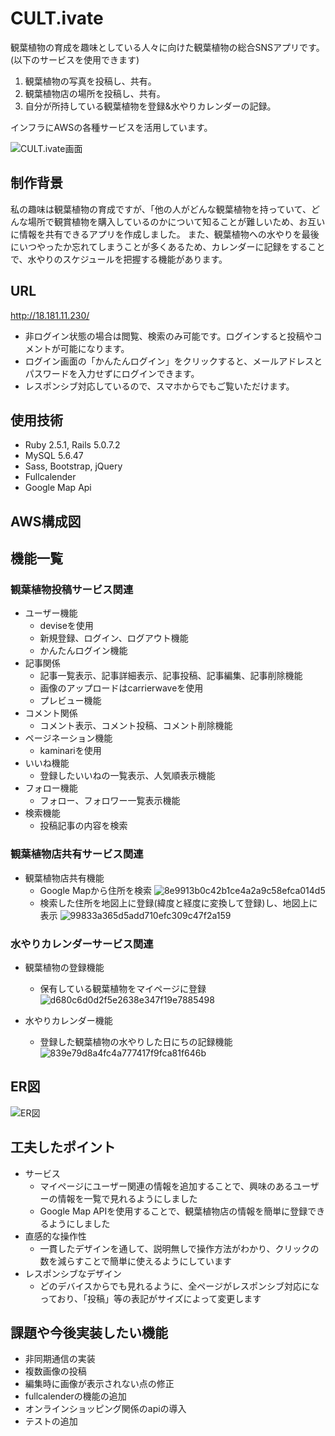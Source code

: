# CULT.ivate
観葉植物の育成を趣味としている人々に向けた観葉植物の総合SNSアプリです。
(以下のサービスを使用できます)
1. 観葉植物の写真を投稿し、共有。<br>
2. 観葉植物店の場所を投稿し、共有。<br>
3. 自分が所持している観葉植物を登録&水やりカレンダーの記録。<br>

インフラにAWSの各種サービスを活用しています。<br>
<!-- 開発環境と本番環境にDocker、インフラにAWSの各種サービスを活用しています。<br> -->
<!-- また、CircleCIを用いてCI/CDパイプラインを実現しています。 -->
![CULT.ivate画面](https://user-images.githubusercontent.com/64722228/84588844-943a4c80-ae65-11ea-9d38-39bb6235850f.png)

## 制作背景
私の趣味は観葉植物の育成ですが、「他の人がどんな観葉植物を持っていて、どんな場所で観賞植物を購入しているのかについて知ることが難しいため、お互いに情報を共有できるアプリを作成しました。
また、観葉植物への水やりを最後にいつやったか忘れてしまうことが多くあるため、カレンダーに記録をすることで、水やりのスケジュールを把握する機能があります。

## URL
http://18.181.11.230/<br>
- 非ログイン状態の場合は閲覧、検索のみ可能です。ログインすると投稿やコメントが可能になります。<br>
- ログイン画面の「かんたんログイン」をクリックすると、メールアドレスとパスワードを入力せずにログインできます。<br>
- レスポンシブ対応しているので、スマホからでもご覧いただけます。

## 使用技術
- Ruby 2.5.1, Rails 5.0.7.2
- MySQL 5.6.47
- Sass, Bootstrap, jQuery
- Fullcalender
- Google Map Api
<!-- - Nginx, Puma
- AWS（VPC, ECS, ECR, RDS, Route 53, ELB, ACM, S3, CloudFront）
- Docker/docker-compose
- CircleCI (CI/CDパイプラインを構築)
- RSpec -->

## AWS構成図
<!-- ![AWS構成図]() -->

## 機能一覧
### 観葉植物投稿サービス関連
- ユーザー機能
  - deviseを使用
  - 新規登録、ログイン、ログアウト機能
  - かんたんログイン機能
- 記事関係
  - 記事一覧表示、記事詳細表示、記事投稿、記事編集、記事削除機能
  - 画像のアップロードはcarrierwaveを使用
  - プレビュー機能
- コメント関係
  - コメント表示、コメント投稿、コメント削除機能
- ページネーション機能
  - kaminariを使用
  <!-- - (kaminari + Infinite Scroll)を使用 -->
- いいね機能
  - 登録したいいねの一覧表示、人気順表示機能
  <!-- - Ajaxを使用 -->
- フォロー機能
  - フォロー、フォロワー一覧表示機能
  <!-- - Ajaxを使用 -->
- 検索機能
  - 投稿記事の内容を検索
### 観葉植物店共有サービス関連
- 観葉植物店共有機能
  - Google Mapから住所を検索
  ![8e9913b0c42b1ce4a2a9c58efca014d5](https://user-images.githubusercontent.com/64722228/84589738-9b645900-ae6b-11ea-85f9-9010d9164a90.gif)
  - 検索した住所を地図上に登録(緯度と経度に変換して登録)し、地図上に表示
  ![99833a365d5add710efc309c47f2a159](https://user-images.githubusercontent.com/64722228/84589821-4b39c680-ae6c-11ea-8958-145f16d1dfe1.gif)
### 水やりカレンダーサービス関連
- 観葉植物の登録機能
  - 保有している観葉植物をマイページに登録
  ![d680c6d0d2f5e2638e347f19e7885498](https://user-images.githubusercontent.com/64722228/84590046-1e86ae80-ae6e-11ea-9510-8e60ece783b6.gif)

- 水やりカレンダー機能
  - 登録した観葉植物の水やりした日にちの記録機能
  ![839e79d8a4fc4a777417f9fca81f646b](https://user-images.githubusercontent.com/64722228/84589912-14b07b80-ae6d-11ea-8eb2-73baf521f9f0.gif)
<!-- - 管理ユーザー機能
  - ユーザー一覧の表示、一般ユーザーのアカウントや投稿、コメントを削除可能 -->
<!-- - Rspecによる自動テスト機能
  - 単体テスト機能
  - 統合テスト機能 -->
<!-- - その他
  - SelectBoxの中身を動的に変更する機能
    - 都道府県SelectBoxに対する市区町村SelectBoxをAjaxで動的に制御 -->

## ER図
![ER図](https://user-images.githubusercontent.com/64722228/84588808-4887a300-ae65-11ea-8636-64687c1887c0.png)

## 工夫したポイント
- サービス
  - マイページにユーザー関連の情報を追加することで、興味のあるユーザーの情報を一覧で見れるようにしました
  - Google Map APIを使用することで、観葉植物店の情報を簡単に登録できるようにしました
- 直感的な操作性
  - 一貫したデザインを通して、説明無しで操作方法がわかり、クリックの数を減らすことで簡単に使えるようにしています
- レスポンシブなデザイン
  - どのデバイスからでも見れるように、全ページがレスポンシブ対応になっており、「投稿」等の表記がサイズによって変更します

## 課題や今後実装したい機能
- 非同期通信の実装
- 複数画像の投稿
- 編集時に画像が表示されない点の修正
- fullcalenderの機能の追加
- オンラインショッピング関係のapiの導入
- テストの追加